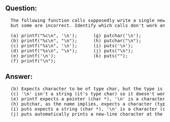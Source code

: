 
## Question:
<pre>
  The following function calls supposedly write a single new-line character,
  but some are incorrect. Identify which calls don't work and explain why.

  (a) printf("%c\n", '\n');      (g) putchar('\n');
  (b) printf("%c\n", "\n");      (h) putchar("\n");
  (c) printf("%s\n", '\n');      (i) puts('\n');
  (d) printf("%s\n", "\n");      (j) puts("\n");
  (e) printf('\n');              (k) puts("");
  (f) printf("\n");
</pre>

## Answer:
<pre>
  (b) Expects character to be of type char, but the type is char *
  (c) '\n' isn't a string (it's type char) so it doesn't work with the conversion specification "%s" (which expects type char *)
  (e) printf expects a pointer (char *), '\n' is a character (char)
  (h) putchar, as the name implies, expects a character (type char), but "\n" is a string (type char *)
  (i) puts expects a string (char *), '\n' is a character (char)
  (j) puts automatically prints a new-line character at the end of a string, so "\n" is redundant
</pre>




